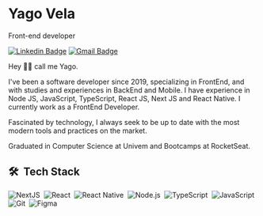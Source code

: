 # Yago Vela

Front-end developer

[![Linkedin Badge](https://img.shields.io/badge/-Yago%20Vela-038C33?style=flat-square&logo=Linkedin&logoColor=white&link=https://www.linkedin.com/in/yagovela/)](https://www.linkedin.com/in/yagovela/) 
[![Gmail Badge](https://img.shields.io/badge/-yagovela@outlook.com-038C33?style=flat-square&logo=Gmail&logoColor=white&link=mailto:yagovela@outlook.com)](mailto:yagovela@outlook.com)

Hey 👋🏻 call me Yago.

I've been a software developer since 2019, specializing in FrontEnd, and with studies and experiences in BackEnd and Mobile. I have experience in Node JS, JavaScript, TypeScript, React JS, Next JS and React Native. I currently work as a FrontEnd Developer.

Fascinated by technology, I always seek to be up to date with the most modern tools and practices on the market.

Graduated in Computer Science at Univem and Bootcamps at RocketSeat.

## 🛠 &nbsp;Tech Stack

![NextJS](https://img.shields.io/badge/-NextJS-05122A?style=flat&logo=next.js)&nbsp;
![React](https://img.shields.io/badge/-React-05122A?style=flat&logo=react)&nbsp;
![React Native](https://camo.githubusercontent.com/bac6901556997860a582400e53a8d6e9d48121baed562c3f93c63d31cf37739b/68747470733a2f2f696d672e736869656c64732e696f2f62616467652f2d52656163745f4e61746976652d3035313232413f7374796c653d666c6174266c6f676f3d7265616374266c6f676f436f6c6f723d363144414642)&nbsp;
![Node.js](https://img.shields.io/badge/-Node.js-05122A?style=flat&logo=node.js)&nbsp;
![TypeScript](https://camo.githubusercontent.com/b0e44bc96beda5d2ec052a75693621a51ed9537ff291234a6f429b33c4c52ef7/68747470733a2f2f696d672e736869656c64732e696f2f62616467652f2d547970655363726970742d3035313232413f7374796c653d666c6174266c6f676f3d54797065536372697074)&nbsp;
![JavaScript](https://img.shields.io/badge/-JavaScript-05122A?style=flat&logo=javascript)&nbsp;
![Git](https://img.shields.io/badge/-Git-05122A?style=flat&logo=git)&nbsp;
![Figma](https://img.shields.io/badge/-Figma-05122A?style=flat&logo=figma)&nbsp;


<!--
**YagoVela/yagovela** is a ✨ _special_ ✨ repository because its `README.md` (this file) appears on your GitHub profile.
-->
